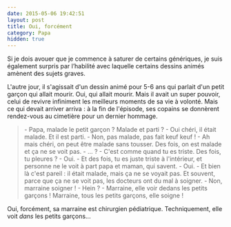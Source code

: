 ```yaml
---
date: 2015-05-06 19:42:51
layout: post
title: Oui, forcément
category: Papa
hidden: true
---
```


Si je dois avouer que je commence à saturer de certains génériques, je suis également surpris par l’habilité avec laquelle certains dessins animés amènent des sujets graves.

L'autre jour, il s'agissait d'un dessin animé pour 5-6 ans qui parlait d'un petit garçon qui allait mourir. Oui, qui allait mourir. Mais il avait un super pouvoir, celui de revivre infiniment les meilleurs moments de sa vie à volonté. Mais ce qui devait arriver arriva : à la fin de l'épisode, ses copains se donnèrent rendez-vous au cimetière pour un dernier hommage.

> \- Papa, malade le petit garçon ? Malade et parti ?
> \- Oui chéri, il était malade. Et il est parti.
> \- Non, pas malade, pas fait keuf keuf !
> \- Ah mais chéri, on peut être malade sans tousser. Des fois, on est malade et ça ne se voit pas.
> \- ... ?
> \- C'est comme quand tu es triste. Des fois, tu pleures ?
> \- Oui.
> \- Et des fois, tu es juste triste à l'intérieur, et personne ne le voit à part papa et maman, qui savent.
> \- Oui.
> \- Et bien là c'est pareil : il était malade, mais ça ne se voyait pas. Et souvent, parce que ça ne se voit pas, les docteurs ont du mal à soigner.
> \- Non, marraine soigner !
> \- Hein ?
> \- Marraine, elle voir dedans les petits garçons ! Marraine, tous les petits garçons, elle soigne !

Oui, forcément, sa marraine est chirurgien pédiatrique. Techniquement, elle voit _dans_ les petits garçons...
